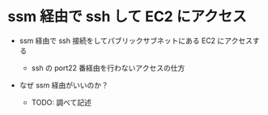 # ssm 経由で ssh して EC2 にアクセス

- ssm 経由で ssh 接続をしてパブリックサブネットにある EC2 にアクセスする

  - ssh の port22 番経由を行わないアクセスの仕方

- なぜ ssm 経由がいいのか？
  - TODO: 調べて記述
